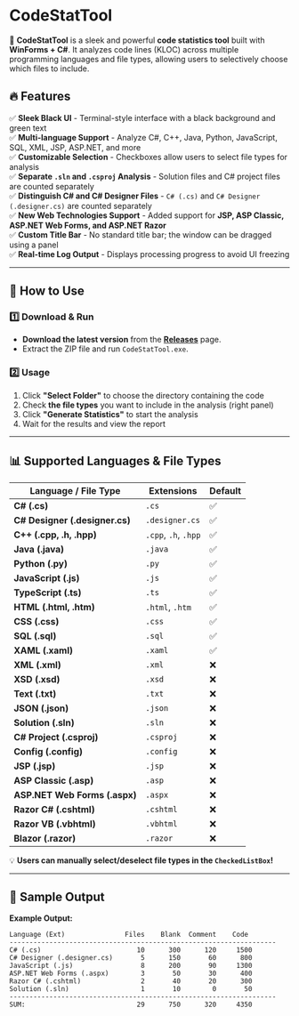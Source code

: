 # CodeStatTool

🚀 **CodeStatTool** is a sleek and powerful **code statistics tool** built with **WinForms + C#**. It analyzes code lines (KLOC) across multiple programming languages and file types, allowing users to selectively choose which files to include.

## 🔥 Features

✅ **Sleek Black UI** - Terminal-style interface with a black background and green text  
✅ **Multi-language Support** - Analyze C#, C++, Java, Python, JavaScript, SQL, XML, JSP, ASP.NET, and more  
✅ **Customizable Selection** - Checkboxes allow users to select file types for analysis  
✅ **Separate `.sln` and `.csproj` Analysis** - Solution files and C# project files are counted separately  
✅ **Distinguish C# and C# Designer Files** - `C# (.cs)` and `C# Designer (.designer.cs)` are counted separately  
✅ **New Web Technologies Support** - Added support for **JSP, ASP Classic, ASP.NET Web Forms, and ASP.NET Razor**  
✅ **Custom Title Bar** - No standard title bar; the window can be dragged using a panel  
✅ **Real-time Log Output** - Displays processing progress to avoid UI freezing  

---

## 📌 How to Use

### 1️⃣ **Download & Run**

- **Download the latest version** from the **[Releases](https://github.com/Chrono-Divide/CodeStatTool/releases)** page.  
- Extract the ZIP file and run `CodeStatTool.exe`.  

### 2️⃣ **Usage**

1. Click **"Select Folder"** to choose the directory containing the code  
2. Check **the file types** you want to include in the analysis (right panel)  
3. Click **"Generate Statistics"** to start the analysis  
4. Wait for the results and view the report  

---

## 📊 Supported Languages & File Types

| Language / File Type           | Extensions           | Default |
| ------------------------------ | -------------------- | ------- |
| **C# (.cs)**                   | `.cs`                | ✅       |
| **C# Designer (.designer.cs)** | `.designer.cs`       | ✅       |
| **C++ (.cpp, .h, .hpp)**       | `.cpp`, `.h`, `.hpp` | ✅       |
| **Java (.java)**               | `.java`              | ✅       |
| **Python (.py)**               | `.py`                | ✅       |
| **JavaScript (.js)**           | `.js`                | ✅       |
| **TypeScript (.ts)**           | `.ts`                | ✅       |
| **HTML (.html, .htm)**         | `.html`, `.htm`      | ✅       |
| **CSS (.css)**                 | `.css`               | ✅       |
| **SQL (.sql)**                 | `.sql`               | ✅       |
| **XAML (.xaml)**               | `.xaml`              | ✅       |
| **XML (.xml)**                 | `.xml`               | ❌       |
| **XSD (.xsd)**                 | `.xsd`               | ❌       |
| **Text (.txt)**                | `.txt`               | ❌       |
| **JSON (.json)**               | `.json`              | ❌       |
| **Solution (.sln)**            | `.sln`               | ❌       |
| **C# Project (.csproj)**       | `.csproj`            | ❌       |
| **Config (.config)**           | `.config`            | ❌       |
| **JSP (.jsp)**                 | `.jsp`               | ❌       |
| **ASP Classic (.asp)**         | `.asp`               | ❌       |
| **ASP.NET Web Forms (.aspx)**  | `.aspx`              | ❌       |
| **Razor C# (.cshtml)**         | `.cshtml`            | ❌       |
| **Razor VB (.vbhtml)**         | `.vbhtml`            | ❌       |
| **Blazor (.razor)**            | `.razor`             | ❌       |

💡 **Users can manually select/deselect file types in the `CheckedListBox`!**  

---

## 📜 Sample Output

**Example Output:**

```plaintext
Language (Ext)               Files    Blank  Comment    Code
-------------------------------------------------------------------
C# (.cs)                        10      300      120     1500
C# Designer (.designer.cs)       5      150       60      800
JavaScript (.js)                 8      200       90     1300
ASP.NET Web Forms (.aspx)        3       50       30      400
Razor C# (.cshtml)               2       40       20      300
Solution (.sln)                  1       10        0       50
-------------------------------------------------------------------
SUM:                            29      750      320     4350
```
